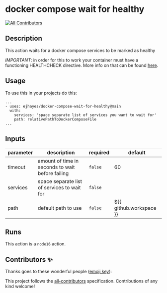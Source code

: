 # docker compose wait for healthy
<!-- ALL-CONTRIBUTORS-BADGE:START - Do not remove or modify this section -->
[![All Contributors](https://img.shields.io/badge/all_contributors-0-orange.svg?style=flat-square)](#contributors-)
<!-- ALL-CONTRIBUTORS-BADGE:END -->

<!-- action-docs-description -->
## Description

This action waits for a docker compose services to be marked as healthy
<!-- action-docs-description -->

_IMPORTANT_: in order for this to work your container must have a functioning HEALTHCHECK directive. More info on that can be found [here](https://docs.docker.com/engine/reference/builder/#healthcheck).

## Usage

To use this in your projects do this:

```
...
- uses: ejhayes/docker-compose-wait-for-healthy@main
  with:
    services: 'space separate list of services you want to wait for'
    path: relativePathToDockerComposeFile
...
```



<!-- action-docs-inputs -->
## Inputs

| parameter | description | required | default |
| --- | --- | --- | --- |
| timeout | amount of time in seconds to wait before failing | `false` | 60 |
| services | space separate list of services to wait for | `false` |  |
| path | default path to use | `false` | ${{ github.workspace }} |
<!-- action-docs-inputs -->

<!-- action-docs-outputs -->

<!-- action-docs-outputs -->

<!-- action-docs-runs -->
## Runs

This action is a `node16` action.
<!-- action-docs-runs -->

## Contributors ✨

Thanks goes to these wonderful people ([emoji key](https://allcontributors.org/docs/en/emoji-key)):

<!-- ALL-CONTRIBUTORS-LIST:START - Do not remove or modify this section -->
<!-- prettier-ignore-start -->
<!-- markdownlint-disable -->
<!-- markdownlint-restore -->
<!-- prettier-ignore-end -->
<!-- ALL-CONTRIBUTORS-LIST:END -->

This project follows the [all-contributors](https://github.com/all-contributors/all-contributors) specification. Contributions of any kind welcome!